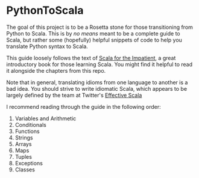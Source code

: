 PythonToScala
=============

The goal of this project is to be a Rosetta stone for those transitioning from Python to Scala. This is by *no means* meant to be a complete guide to Scala, but rather some (hopefully) helpful snippets of code to help you translate Python syntax to Scala.

This guide loosely follows the text of [Scala for the Impatient](http://www.horstmann.com/scala/index.html), a great introductory book for those learning Scala. You might find it helpful to read it alongside the chapters from this repo.

Note that in general, translating idioms from one language to another is a bad idea. You should strive to write idiomatic Scala, which appears to be largely defined by the team at Twitter's [Effective Scala](http://twitter.github.io/effectivescala/)

I recommend reading through the guide in the following order:

1. Variables and Arithmetic
2. Conditionals
3. Functions
4. Strings
5. Arrays
6. Maps
7. Tuples
8. Exceptions
9. Classes
